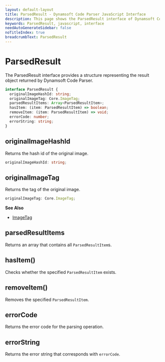 ```yaml
---
layout: default-layout
title: ParsedResult - Dynamsoft Code Parser JavaScript Interface
description: This page shows the ParsedResult interface of Dynamsoft Code Parser for JavaScript.
keywords: ParsedResult, javascript, interface
needAutoGenerateSidebar: false
noTitleIndex: true
breadcrumbText: ParsedResult
---
```


# ParsedResult

The ParsedResult interface provides a structure representing the result object returned by Dynamsoft Code Parser.

```ts
interface ParsedResult {
  originalImageHashId: string;
  originalImageTag: Core.ImageTag;
  parsedResultItems: Array<ParsedResultItem>;
  hasItem: (item: ParsedResultItem) => boolean;
  removeItem: (item: ParsedResultItem) => void;
  errorCode: number;
  errorString: string;
}
```

<!-- | API Name                                    | Description                                                 |
| ------------------------------------------- | ----------------------------------------------------------- |
| [originalImageHashId](#originalimagehashid) | Returns the hash id of the original image.                  |
| [originalImageTag](#originalimagetag)       | Returns the tag of the original image.                      |
| [parsedResultItems](#parsedresultitems)     | Returns an array that contains all `ParsedResultItem`s.     |
| [hasItem()](#hasitem)                       | Checks whether the specified `ParsedResultItem` exists.     |
| [removeItem()](#removeitem)                 | Removes the specified `ParsedResultItem`.                   |
| [errorCode](#errorcode)                     | Returns the error code for the parsing operation.           |
| [errorString](#errorstring)                 | Returns the error string that corresponds with `errorCode`. | -->

## originalImageHashId

Returns the hash id of the original image.

```ts
originalImageHashId: string;
```

## originalImageTag

Returns the tag of the original image.

```ts
originalImageTag: Core.ImageTag;
```

**See Also**

* [ImageTag](https://www.dynamsoft.com/capture-vision/docs/web/programming/javascript/api-reference/core/basic-structures/image-tag.html)

## parsedResultItems

Returns an array that contains all `ParsedResultItem`s.

## hasItem()

Checks whether the specified `ParsedResultItem` exists.

## removeItem()

Removes the specified `ParsedResultItem`.

## errorCode

Returns the error code for the parsing operation.

## errorString

Returns the error string that corresponds with `errorCode`.
